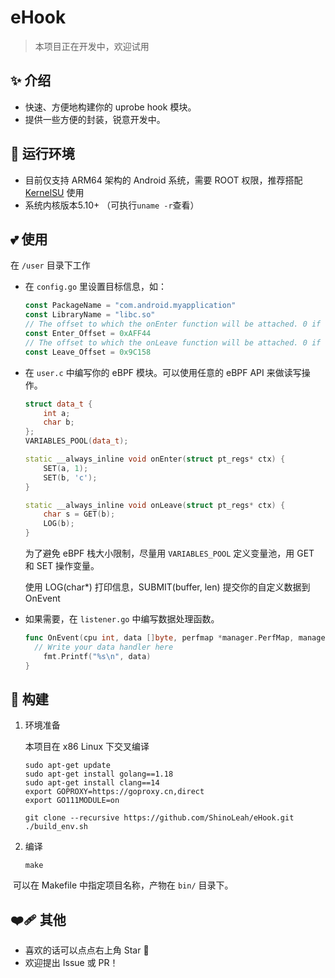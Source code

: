 # eHook

> 本项目正在开发中，欢迎试用

## ✨ 介绍

- 快速、方便地构建你的 uprobe hook 模块。
- 提供一些方便的封装，锐意开发中。

## 🚀 运行环境

- 目前仅支持 ARM64 架构的 Android 系统，需要 ROOT 权限，推荐搭配 [KernelSU](https://github.com/tiann/KernelSU) 使用
- 系统内核版本5.10+ （可执行`uname -r`查看）

## 💕 使用

在 `/user` 目录下工作

- 在 `config.go` 里设置目标信息，如：

  ```go
  const PackageName = "com.android.myapplication"
  const LibraryName = "libc.so"
  // The offset to which the onEnter function will be attached. 0 if not used.
  const Enter_Offset = 0xAFF44
  // The offset to which the onLeave function will be attached. 0 if not used.
  const Leave_Offset = 0x9C158
  ```

- 在 `user.c` 中编写你的 eBPF 模块。可以使用任意的 eBPF API 来做读写操作。

  ```c++
  struct data_t {
      int a;
      char b;
  };
  VARIABLES_POOL(data_t);
  
  static __always_inline void onEnter(struct pt_regs* ctx) {
      SET(a, 1);
      SET(b, 'c');
  }
  
  static __always_inline void onLeave(struct pt_regs* ctx) {
      char s = GET(b);
      LOG(b);
  }
  ```

  为了避免 eBPF 栈大小限制，尽量用 `VARIABLES_POOL` 定义变量池，用 GET 和 SET 操作变量。

  使用 LOG(char*) 打印信息，SUBMIT(buffer, len) 提交你的自定义数据到 OnEvent

- 如果需要，在 `listener.go` 中编写数据处理函数。

  ```go
  func OnEvent(cpu int, data []byte, perfmap *manager.PerfMap, manager *manager.Manager) {
  	// Write your data handler here
      fmt.Printf("%s\n", data)
  }
  ```

## 🛫 构建

1. 环境准备

   本项目在 x86 Linux 下交叉编译

   ```shell
   sudo apt-get update
   sudo apt-get install golang==1.18
   sudo apt-get install clang==14
   export GOPROXY=https://goproxy.cn,direct
   export GO111MODULE=on
   
   git clone --recursive https://github.com/ShinoLeah/eHook.git
   ./build_env.sh
   ```

2. 编译

   ```shell
   make
   ```

​	可以在 Makefile 中指定项目名称，产物在 `bin/` 目录下。

## ❤️‍🩹 其他

- 喜欢的话可以点点右上角 Star 🌟
- 欢迎提出 Issue 或 PR！